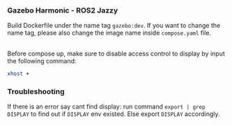 ### Gazebo Harmonic - ROS2 Jazzy

Build Dockerfile under the name tag `gazebo:dev`. If you want to change the name tag, please also change the image name inside `compose.yaml` file.
<br><br>

Before compose up, make sure to disable access control to display by input the following command:
```bash
xhost +
```

### Troubleshooting
If there is an error say cant find display: run command `export | grep DISPLAY` to find out if `DISPLAY` env existed. Else export `DISPLAY` accordingly.